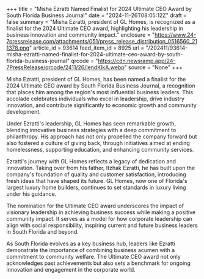 +++
title = "Misha Ezratti Named Finalist for 2024 Ultimate CEO Award by South Florida Business Journal"
date = "2024-11-26T08:05:12Z"
draft = false
summary = "Misha Ezratti, president of GL Homes, is recognized as a finalist for the 2024 Ultimate CEO award, highlighting his leadership in business innovation and community impact."
enclosure = "https://www.24-7pressrelease.com/attachments/051/press_release_distribution_0516560_211378.png"
article_id = 93614
feed_item_id = 8925
url = "/202411/93614-misha-ezratti-named-finalist-for-2024-ultimate-ceo-award-by-south-florida-business-journal"
qrcode = "https://cdn.newsramp.app/24-7PressRelease/qrcode/2411/26/lendKIkA.webp"
source = "None"
+++

<p>Misha Ezratti, president of GL Homes, has been named a finalist for the 2024 Ultimate CEO award by South Florida Business Journal, a recognition that places him among the region's most influential business leaders. This accolade celebrates individuals who excel in leadership, drive industry innovation, and contribute significantly to economic growth and community development.</p><p>Under Ezratti's leadership, GL Homes has seen remarkable growth, blending innovative business strategies with a deep commitment to philanthropy. His approach has not only propelled the company forward but also fostered a culture of giving back, through initiatives aimed at ending homelessness, supporting education, and enhancing community services.</p><p>Ezratti's journey with GL Homes reflects a legacy of dedication and innovation. Taking over from his father, Itzhak Ezratti, he has built upon the company's foundation of quality and customer satisfaction, introducing fresh ideas that have shaped its future. GL Homes, now one of Florida's largest luxury home builders, continues to set standards in luxury living under his guidance.</p><p>The nomination for the Ultimate CEO award underscores the impact of visionary leadership in achieving business success while making a positive community impact. It serves as a model for how corporate leadership can align with social responsibility, inspiring current and future business leaders in South Florida and beyond.</p><p>As South Florida evolves as a key business hub, leaders like Ezratti demonstrate the importance of combining business acumen with a commitment to community welfare. The Ultimate CEO award not only acknowledges past achievements but also sets a benchmark for ongoing innovation and engagement in the corporate world.</p>